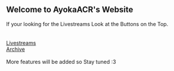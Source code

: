 ## Welcome to AyokaACR's Website

If your looking for the Livestreams Look at the Buttons on the Top. <br>
<br>
<br>
[Livestreams](https://ayokaacr.tk/livestreams)
<br>
[Archive](https://ayokaacr.tk/archive)
<br>
<br>
More features will be added so Stay tuned :3
